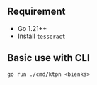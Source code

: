 ## Requirement
* Go 1.21++
* Install `tesseract`


## Basic use with CLI

```
go run ./cmd/ktpn <bienks>
```
